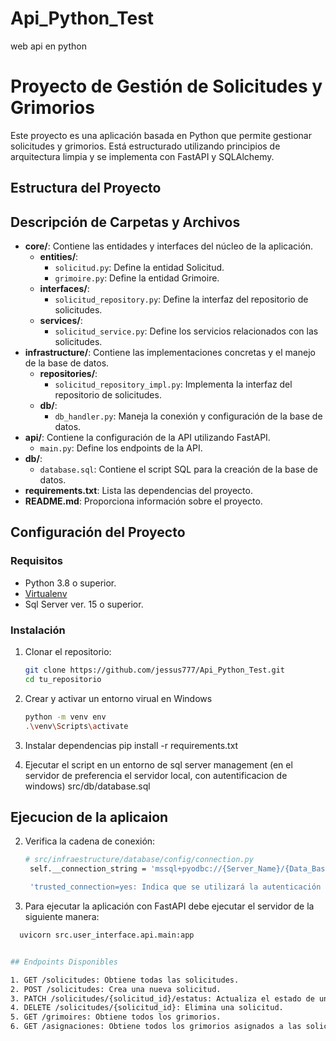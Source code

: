 # Api_Python_Test
web api en python

# Proyecto de Gestión de Solicitudes y Grimorios

Este proyecto es una aplicación basada en Python que permite gestionar solicitudes y grimorios. Está estructurado utilizando principios de arquitectura limpia y se implementa con FastAPI y SQLAlchemy.

## Estructura del Proyecto


## Descripción de Carpetas y Archivos

- **core/**: Contiene las entidades y interfaces del núcleo de la aplicación.
  - **entities/**:
    - `solicitud.py`: Define la entidad Solicitud.
    - `grimoire.py`: Define la entidad Grimoire.
  - **interfaces/**:
    - `solicitud_repository.py`: Define la interfaz del repositorio de solicitudes.
  - **services/**:
    - `solicitud_service.py`: Define los servicios relacionados con las solicitudes.
- **infrastructure/**: Contiene las implementaciones concretas y el manejo de la base de datos.
  - **repositories/**:
    - `solicitud_repository_impl.py`: Implementa la interfaz del repositorio de solicitudes.
  - **db/**:
    - `db_handler.py`: Maneja la conexión y configuración de la base de datos.
- **api/**: Contiene la configuración de la API utilizando FastAPI.
  - `main.py`: Define los endpoints de la API.
- **db/**:
  - `database.sql`: Contiene el script SQL para la creación de la base de datos.
- **requirements.txt**: Lista las dependencias del proyecto.
- **README.md**: Proporciona información sobre el proyecto.

## Configuración del Proyecto

### Requisitos

- Python 3.8 o superior.
- [Virtualenv](https://virtualenv.pypa.io/en/latest/)
- Sql Server ver. 15 o superior.
### Instalación

1. Clonar el repositorio:

   ```bash
   git clone https://github.com/jessus777/Api_Python_Test.git
   cd tu_repositorio

2.  Crear y activar un entorno virual en Windows
    ```bash
    python -m venv env
    .\venv\Scripts\activate


3. Instalar dependencias
      pip install -r requirements.txt


4. Ejecutar el script en un entorno de sql server management (en el servidor de preferencia el servidor local, con autentificacion de windows)
    src/db/database.sql


## Ejecucion de la aplicaion

2. Verifica la cadena de conexión:
   ```bash
   # src/infraestructure/database/config/connection.py
    self.__connection_string = 'mssql+pyodbc://{Server_Name}/{Data_Base}?driver=ODBC+Driver+17+for+SQL+Server&trusted_connection=yes'

    'trusted_connection=yes: Indica que se utilizará la autenticación integrada de Windows (trusted_connection). Esto significa que se usarán las credenciales de Windows actuales para autenticarse en SQL Server. No se especifica un usuario ni contraseña explícitamente en la cadena de conexión, confiando en la autenticación de Windows.'

2. Para ejecutar la aplicación con FastAPI debe ejecutar el servidor de la siguiente manera:

  ```bash
    uvicorn src.user_interface.api.main:app


## Endpoints Disponibles

1. GET /solicitudes: Obtiene todas las solicitudes.
2. POST /solicitudes: Crea una nueva solicitud.
3. PATCH /solicitudes/{solicitud_id}/estatus: Actualiza el estado de una solicitud.
4. DELETE /solicitudes/{solicitud_id}: Elimina una solicitud.
5. GET /grimoires: Obtiene todos los grimorios.
6. GET /asignaciones: Obtiene todos los grimorios asignados a las solicitudes.

